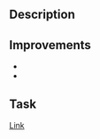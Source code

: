 ## Description
<!-- Provide a clear, concise description of what this PR changes -->

## Improvements
- <!-- Step by step improvements -->
- 

## Task
[Link](https://app.clickup.com/t/example)
<!-- Links to any related tickets, issues, or requirements -->
